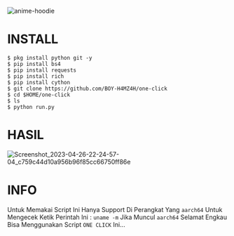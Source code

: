 ![anime-hoodie](https://user-images.githubusercontent.com/88397313/224859880-a2f2772c-b2c7-4c47-9649-7493bab64a99.gif)
# INSTALL
```
$ pkg install python git -y
$ pip install bs4
$ pip install requests
$ pip install rich
$ pip install cython
$ git clone https://github.com/BOY-H4MZ4H/one-click
$ cd $HOME/one-click
$ ls
$ python run.py
```
# HASIL
![Screenshot_2023-04-26-22-24-57-04_c759c44d10a956b96f85cc66750ff86e](https://user-images.githubusercontent.com/88397313/234645682-c4d31472-9f56-4dca-82ec-1f015bf1e28b.png)
# INFO

Untuk Memakai Script Ini Hanya Support Di Perangkat Yang `aarch64` Untuk Mengecek Ketik Perintah Ini : `uname -m` Jika Muncul `aarch64` Selamat Engkau Bisa Menggunakan Script `ONE CLICK` Ini...

